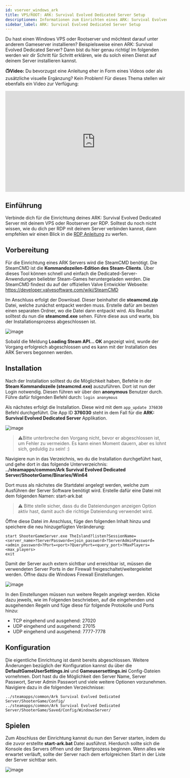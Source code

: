 ```yaml
---
id: vserver_windows_ark
title: VPS/ROOT: ARK: Survival Evolved Dedicated Server Setup
descriptionen: Informationen zum Einrichten eines ARK: Survival Evolved Dedicated Server auf einem VPS/Rootserver - ZAP-Hosting.com Dokumentationen
sidebar_label: ARK: Survival Evolved Dedicated Server Setup
---
```




Du hast einen Windows VPS oder Rootserver und möchtest darauf unter anderem Gameserver installieren? Beispielsweise einen ARK: Survival Evolved Dedicated Server? Dann bist du hier genau richtig! Im folgenden werden wir dir Schritt für Schritt erklären, wie du solch einen Dienst auf deinem Server installieren kannst.

**📺Video:** Du bevorzugst eine Anleitung eher in Form eines Videos oder als zusätzliche visuelle Ergänzung? Kein Problem! Für dieses Thema stellen wir ebenfalls ein Video zur Verfügung: 

<iframe width="560" height="315" src="https://www.youtube.com/embed/YOz_SqsUkg4" title="YouTube video player" frameborder="0" allow="accelerometer; autoplay; clipboard-write; encrypted-media; gyroscope; picture-in-picture" allowfullscreen></iframe>



## Einführung

Verbinde dich für die Einrichtung deines ARK: Survival Evolved Dedicated Server mit deinem VPS oder Rootserver per RDP. Solltest du noch nicht wissen, wie du dich per RDP mit deinem Server verbinden kannst, dann empfehlen wir einen Blick in die [RDP Anleitung](vserver_windows_userdp.md) zu werfen. 



## Vorbereitung

Für die Einrichtung eines ARK Servers wird die SteamCMD benötigt. Die SteamCMD ist die **Kommandozeilen-Edition des Steam-Clients**. Über dieses Tool können schnell und einfach die Dedicated-Server-Anwendungen beliebter Steam-Games heruntergeladen werden. Die SteamCMD findest du auf der offiziellen Valve Entwickler Webseite: https://developer.valvesoftware.com/wiki/SteamCMD 

Im Anschluss erfolgt der Download. Dieser beinhaltet die **steamcmd.zip** Datei, welche zunächst entpackt werden muss. Erstelle dafür am besten einen separaten Ordner, wo die Datei dann entpackt wird. Als Resultat solltest du nun die **steamcmd.exe** sehen. Führe diese aus und warte, bis der Installationsprozess abgeschlossen ist. 

![image](https://user-images.githubusercontent.com/26007280/217031201-9998c3b6-08a7-4550-b8c3-795c7553ca8f.png)

Sobald die Meldung **Loading Steam API... OK** angezeigt wird, wurde der Vorgang erfolgreich abgeschlossen und es kann mit der Installation des ARK Servers begonnen werden. 



## Installation

Nach der Installation solltest du die Möglichkeit haben, Befehle in der **Steam Kommandozeile (steamcmd.exe)** auszuführen. Dort ist nun der Login notwendig. Diesen führen wir über den **anonymous** Benutzer durch. Führe dafür folgenden Befehl durch: `login anonymous`

Als nächstes erfolgt die Installation. Diese wird mit dem `app_update 376030` Befehl durchgeführt. Die App ID **376030** steht in dem Fall für die **ARK: Survival Evolved Dedicated Server** Applikation. 

![image](https://user-images.githubusercontent.com/26007280/217031272-ec28f4e4-c981-4053-b97e-ba15be3f1b03.png)



> ⚠️Bitte unterbreche den Vorgang nicht, bevor er abgeschlossen ist, um Fehler zu vermeiden. Es kann einen Moment dauern, aber es lohnt sich, geduldig zu sein! :)



Navigiere nun in das Verzeichnis, wo du die Installation durchgeführt hast, und gehe dort in das folgende Unterverzeichnis: **../steamapps/common/Ark Survival Evolved Dedicated Server/ShooterGame/Binaries/Win64**

Dort muss als nächstes die Startdatei angelegt werden, welche zum Ausführen der Server Software benötigt wird. Erstelle dafür eine Datei mit dem folgenden Namen: start-ark.bat

> ⚠️ Bitte stelle sicher, dass du die Dateiendungen anzeigen Option aktiv hast, damit auch die richtige Dateiendung verwendet wird. 

Öffne diese Datei im Anschluss, füge den folgenden Inhalt hinzu und speichere die neu hinzugefügten Veränderung:

```
start ShooterGameServer.exe TheIsland?listen?SessionName=<server_name>?ServerPassword=<join_password>?ServerAdminPassword=<admin_password>?Port=<port>?QueryPort=<query_port>?MaxPlayers=<max_players>
exit
```



Damit der Server auch extern sichtbar und erreichbar ist, müssen die verwendeten Server Ports in der Firewall freigeschaltet/weitergeleitet werden. Öffne dazu die Windows Firewall Einstellungen. 

![image](https://user-images.githubusercontent.com/26007280/217031321-d56cd679-9423-49e5-b477-4412e4ffbc24.png)



In den Einstellungen müssen nun weitere Regeln angelegt werden. Klicke dazu jeweils, wie im Folgenden beschrieben, auf die eingehenden und ausgehenden Regeln und füge diese für folgende Protokolle und Ports hinzu:

- TCP eingehend und ausgehend: 27020
- UDP eingehend und ausgehend: 27015
- UDP eingehend und ausgehend: 7777-7778


## Konfiguration

Die eigentliche Einrichtung ist damit bereits abgeschlossen. Weitere Änderungen bezüglich der Konfiguration kannst du über die **DefaultGameUserSettings.ini** und **Gameusersettings.ini** Config-Dateien vornehmen. Dort hast du die Möglichkeit den Server Name, Server Passwort, Server Admin Passwort und viele weitere Optionen vorzunehmen. Navigiere dazu in die folgenden Verzeichnisse: 

```
../steamapps/common/Ark Survival Evolved Dedicated Server/ShooterGame/Config/
../steamapps/common/Ark Survival Evolved Dedicated Server/ShooterGame/Saved/Config/WindowsServer/
```


## Spielen

Zum Abschluss der Einrichtung kannst du nun den Server starten, indem du die zuvor erstellte **start-ark.bat** Datei ausführst. Hierdurch sollte sich die Konsole des Servers öffnen und der Startprozess beginnen. Wenn alles wie erwartet verläuft, sollte der Server nach dem erfolgreichen Start in der Liste der Server sichtbar sein.

![image](https://user-images.githubusercontent.com/26007280/217031374-cd159a55-3dc8-4b62-9f1b-0b35bb0917e7.png)
